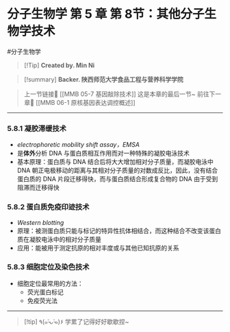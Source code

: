 # 分子生物学 第 5 章 第 8节：其他分子生物学技术
#分子生物学  


> [!Tip] **Created by. Min Ni**

> [!summary] **Backer. 陕西师范大学食品工程与营养科学学院**

> 上一节链接🔗 [[MMB 05-7 基因敲除技术]]
> 这是本章的最后一节~
> 前往下一章🚀  [[MMB 06-1 原核基因表达调控概述]]

---
### 5.8.1 凝胶滞缓技术
- *electrophoretic mobility shift assay，EMSA*
- 是**体外**分析 DNA 与蛋白质相互作用而对一种特殊的凝胶电泳技术
- 基本原理：蛋白质与 DNA 结合后将大大增加相对分子质量，而凝胶电泳中 DNA 朝正电极移动的距离与其相对分子质量的对数成反比，因此，没有结合蛋白质的 DNA 片段迁移得快，而与蛋白质结合形成复合物的 DNA 由于受到阻滞而迁移得快

### 5.8.2 蛋白质免疫印迹技术
- *Western blotting*
- 原理：被测蛋白质只能与标记的特异性抗体相结合，而这种结合不改变该蛋白质在凝胶电泳中的相对分子质量
- 应用：能被用于测定抗原的相对丰度或与其他已知抗原的关系

### 5.8.3 细胞定位及染色技术 
- 细胞定位最常用的方法：
	- 荧光蛋白标记
	- 免疫荧光法

---
> [!tip] ٩(๑˃̵ᴗ˂̵๑)۶ 学累了记得好好歇歇捏~
